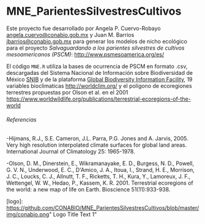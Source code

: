 # MNE_ParientesSilvestresCultivos

Este proyecto fue desarrollado por Angela P. Cuervo-Robayo <angela.cuervo@conabio.gob.mx> y 
Juan M. Barrios  <jbarrios@conabio.gob.mx> para generar los modelos de nicho ecológico para el proyecto _Salvaguardando a los parientes silvestres de cultivos mesoamericanos (PSCM)_: http://www.psmesoamerica.org/es/  

El código `MNE.R` utiliza la bases de ocurrencia de PSCM en formato .csv, descargadas del Sistema Nacional de Información sobre
Biodiversidad de México [SNIB](http://www.snib.mx/datos) y de la plataforma [Global Biodiversity Information Facility](https://www.gbif.org/), 19 variables bioclimaticas http://worldclim.org/ y el poligono de ecoregiones terrestres 
propuestas por Olson et al. en el 2001 https://www.worldwildlife.org/publications/terrestrial-ecoregions-of-the-world


###### Referencias
-Hijmans, R.J., S.E. Cameron, J.L. Parra, P.G. Jones and A. Jarvis, 2005. Very high resolution interpolated 
climate surfaces for global land areas. International Journal of Climatology 25: 1965-1978.

-Olson, D. M., Dinerstein, E., Wikramanayake, E. D., Burgess, N. D., Powell, G. V. N., Underwood, E. C., 
D'Amico, J. A., Itoua, I., Strand, H. E., Morrison, J. C., Loucks, C. J., Allnutt, T. F., Ricketts, T. H., Kura, Y., 
Lamoreux, J. F., Wettengel, W. W., Hedao, P., Kassem, K. R. 2001. Terrestrial ecoregions of the world: a new map of 
life on Earth. Bioscience 51(11):933-938.

[logo]: https://github.com/CONABIO/MNE_ParientesSilvestresCultivos/blob/master/img/conabio.png" Logo Title Text 1"



